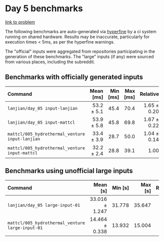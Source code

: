 # Day 5 benchmarks

[link to problem](http://adventofcode.com/2021/day/5)

The following benchmarks are auto-generated via [hyperfine](https://github.com/sharkdp/hyperfine) by a ci system running on shared hardware. Results may be inaccurate, particularly for execution times < 5ms, as per the hyperfine warnings.

The "official" inputs were aggregated from repositories participating in the generation of these benchmarks. The "large" inputs (if any) were sourced from various places, including the subreddit.

## Benchmarks with officially generated inputs
| Command | Mean [ms] | Min [ms] | Max [ms] | Relative |
|:---|---:|---:|---:|---:|
| `lanjian/day_05 input-lanjian` | 53.2 ± 5.1 | 45.4 | 70.4 | 1.65 ± 0.20 |
| `lanjian/day_05 input-mattcl` | 53.9 ± 5.8 | 45.8 | 69.8 | 1.67 ± 0.22 |
| `mattcl/005_hydrothermal_venture input-lanjian` | 33.4 ± 3.9 | 28.7 | 50.0 | 1.04 ± 0.14 |
| `mattcl/005_hydrothermal_venture input-mattcl` | 32.2 ± 2.4 | 28.8 | 39.1 | 1.00 |
## Benchmarks using unofficial large inputs
| Command | Mean [s] | Min [s] | Max [s] | Relative |
|:---|---:|---:|---:|---:|
| `lanjian/day_05 large-input-01` | 33.016 ± 1.247 | 31.778 | 35.647 | 2.28 ± 0.10 |
| `mattcl/005_hydrothermal_venture large-input-01` | 14.464 ± 0.338 | 13.932 | 15.004 | 1.00 |
